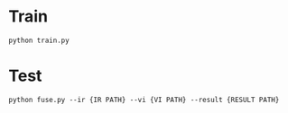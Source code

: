 # Train
    python train.py
# Test
    python fuse.py --ir {IR PATH} --vi {VI PATH} --result {RESULT PATH}
